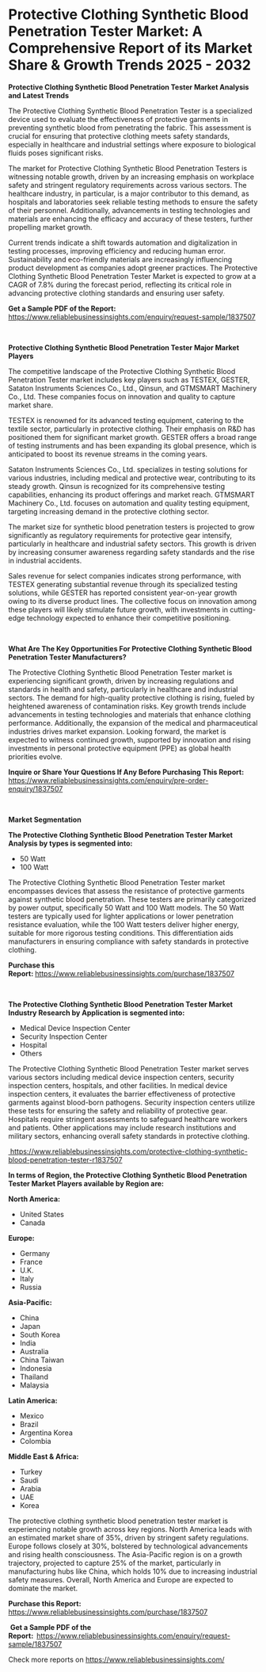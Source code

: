 <p><h1>Protective Clothing Synthetic Blood Penetration Tester Market: A Comprehensive Report of its Market Share & Growth Trends 2025 - 2032</h1></p><p><strong>Protective Clothing Synthetic Blood Penetration Tester Market Analysis and Latest Trends</strong></p>
<p><p>The Protective Clothing Synthetic Blood Penetration Tester is a specialized device used to evaluate the effectiveness of protective garments in preventing synthetic blood from penetrating the fabric. This assessment is crucial for ensuring that protective clothing meets safety standards, especially in healthcare and industrial settings where exposure to biological fluids poses significant risks.</p><p>The market for Protective Clothing Synthetic Blood Penetration Testers is witnessing notable growth, driven by an increasing emphasis on workplace safety and stringent regulatory requirements across various sectors. The healthcare industry, in particular, is a major contributor to this demand, as hospitals and laboratories seek reliable testing methods to ensure the safety of their personnel. Additionally, advancements in testing technologies and materials are enhancing the efficacy and accuracy of these testers, further propelling market growth.</p><p>Current trends indicate a shift towards automation and digitalization in testing processes, improving efficiency and reducing human error. Sustainability and eco-friendly materials are increasingly influencing product development as companies adopt greener practices. The Protective Clothing Synthetic Blood Penetration Tester Market is expected to grow at a CAGR of 7.8% during the forecast period, reflecting its critical role in advancing protective clothing standards and ensuring user safety.</p></p>
<p><strong>Get a Sample PDF of the Report:&nbsp;</strong> <a href="https://www.reliablebusinessinsights.com/enquiry/request-sample/1837507?utm_campaign=3319&utm_medium=2&utm_source=Github&utm_content=ia&utm_term=11042025&utm_id=protective-clothing-synthetic-blood-penetration-tester">https://www.reliablebusinessinsights.com/enquiry/request-sample/1837507</a></p>
<p>&nbsp;</p>
<p><strong>Protective Clothing Synthetic Blood Penetration Tester Major Market Players</strong></p>
<p><p>The competitive landscape of the Protective Clothing Synthetic Blood Penetration Tester market includes key players such as TESTEX, GESTER, Sataton Instruments Sciences Co., Ltd., Qinsun, and GTMSMART Machinery Co., Ltd. These companies focus on innovation and quality to capture market share.</p><p>TESTEX is renowned for its advanced testing equipment, catering to the textile sector, particularly in protective clothing. Their emphasis on R&D has positioned them for significant market growth. GESTER offers a broad range of testing instruments and has been expanding its global presence, which is anticipated to boost its revenue streams in the coming years.</p><p>Sataton Instruments Sciences Co., Ltd. specializes in testing solutions for various industries, including medical and protective wear, contributing to its steady growth. Qinsun is recognized for its comprehensive testing capabilities, enhancing its product offerings and market reach. GTMSMART Machinery Co., Ltd. focuses on automation and quality testing equipment, targeting increasing demand in the protective clothing sector.</p><p>The market size for synthetic blood penetration testers is projected to grow significantly as regulatory requirements for protective gear intensify, particularly in healthcare and industrial safety sectors. This growth is driven by increasing consumer awareness regarding safety standards and the rise in industrial accidents. </p><p>Sales revenue for select companies indicates strong performance, with TESTEX generating substantial revenue through its specialized testing solutions, while GESTER has reported consistent year-on-year growth owing to its diverse product lines. The collective focus on innovation among these players will likely stimulate future growth, with investments in cutting-edge technology expected to enhance their competitive positioning.</p></p>
<p>&nbsp;</p>
<p><strong>What Are The Key Opportunities For Protective Clothing Synthetic Blood Penetration Tester Manufacturers?</strong></p>
<p><p>The Protective Clothing Synthetic Blood Penetration Tester market is experiencing significant growth, driven by increasing regulations and standards in health and safety, particularly in healthcare and industrial sectors. The demand for high-quality protective clothing is rising, fueled by heightened awareness of contamination risks. Key growth trends include advancements in testing technologies and materials that enhance clothing performance. Additionally, the expansion of the medical and pharmaceutical industries drives market expansion. Looking forward, the market is expected to witness continued growth, supported by innovation and rising investments in personal protective equipment (PPE) as global health priorities evolve.</p></p>
<p><strong>Inquire or Share Your Questions If Any Before Purchasing This Report:</strong> <a href="https://www.reliablebusinessinsights.com/enquiry/pre-order-enquiry/1837507?utm_campaign=3319&utm_medium=2&utm_source=Github&utm_content=ia&utm_term=11042025&utm_id=protective-clothing-synthetic-blood-penetration-tester">https://www.reliablebusinessinsights.com/enquiry/pre-order-enquiry/1837507</a></p>
<p>&nbsp;</p>
<p><strong>Market Segmentation</strong></p>
<p><strong>The Protective Clothing Synthetic Blood Penetration Tester Market Analysis by types is segmented into:</strong></p>
<p><ul><li>50 Watt</li><li>100 Watt</li></ul></p>
<p><p>The Protective Clothing Synthetic Blood Penetration Tester market encompasses devices that assess the resistance of protective garments against synthetic blood penetration. These testers are primarily categorized by power output, specifically 50 Watt and 100 Watt models. The 50 Watt testers are typically used for lighter applications or lower penetration resistance evaluation, while the 100 Watt testers deliver higher energy, suitable for more rigorous testing conditions. This differentiation aids manufacturers in ensuring compliance with safety standards in protective clothing.</p></p>
<p><strong>Purchase this Report:&nbsp;</strong><a href="https://www.reliablebusinessinsights.com/purchase/1837507?utm_campaign=3319&utm_medium=2&utm_source=Github&utm_content=ia&utm_term=11042025&utm_id=protective-clothing-synthetic-blood-penetration-tester">https://www.reliablebusinessinsights.com/purchase/1837507</a></p>
<p>&nbsp;</p>
<p><strong>The Protective Clothing Synthetic Blood Penetration Tester Market Industry Research by Application is segmented into:</strong></p>
<p><ul><li>Medical Device Inspection Center</li><li>Security Inspection Center</li><li>Hospital</li><li>Others</li></ul></p>
<p><p>The Protective Clothing Synthetic Blood Penetration Tester market serves various sectors including medical device inspection centers, security inspection centers, hospitals, and other facilities. In medical device inspection centers, it evaluates the barrier effectiveness of protective garments against blood-born pathogens. Security inspection centers utilize these tests for ensuring the safety and reliability of protective gear. Hospitals require stringent assessments to safeguard healthcare workers and patients. Other applications may include research institutions and military sectors, enhancing overall safety standards in protective clothing.</p></p>
<p><a href="https://www.reliablebusinessinsights.com/protective-clothing-synthetic-blood-penetration-tester-r1837507?utm_campaign=3319&utm_medium=2&utm_source=Github&utm_content=ia&utm_term=11042025&utm_id=protective-clothing-synthetic-blood-penetration-tester">&nbsp;https://www.reliablebusinessinsights.com/protective-clothing-synthetic-blood-penetration-tester-r1837507</a></p>
<p><strong>In terms of Region, the Protective Clothing Synthetic Blood Penetration Tester Market Players available by Region are:</strong></p>
<p>
    <p> <strong> North America: </strong>
        <ul>
            <li>United States</li>
            <li>Canada</li>
        </ul>
        </p> 
    <p> <strong> Europe: </strong>
        <ul>
            <li>Germany</li>
            <li>France</li>
            <li>U.K.</li>
            <li>Italy</li>
            <li>Russia</li>
        </ul>
        </p> 
    <p> <strong> Asia-Pacific: </strong>
        <ul>
            <li>China</li>
            <li>Japan</li>
            <li>South Korea</li>
            <li>India</li>
            <li>Australia</li>
            <li>China Taiwan</li>
            <li>Indonesia</li>
            <li>Thailand</li>
            <li>Malaysia</li>
        </ul>
        </p> 
    <p> <strong> Latin America: </strong>
        <ul>
            <li>Mexico</li>
            <li>Brazil</li>
            <li>Argentina Korea</li>
            <li>Colombia</li>
        </ul>
        </p> 
    <p> <strong> Middle East & Africa: </strong>
        <ul>
            <li>Turkey</li>
            <li>Saudi</li>
            <li>Arabia</li>
            <li>UAE</li>
            <li>Korea</li>
        </ul>
    </p>
    </p>
<p><p>The protective clothing synthetic blood penetration tester market is experiencing notable growth across key regions. North America leads with an estimated market share of 35%, driven by stringent safety regulations. Europe follows closely at 30%, bolstered by technological advancements and rising health consciousness. The Asia-Pacific region is on a growth trajectory, projected to capture 25% of the market, particularly in manufacturing hubs like China, which holds 10% due to increasing industrial safety measures. Overall, North America and Europe are expected to dominate the market.</p></p>
<p><strong>Purchase this Report: </strong><a href="https://www.reliablebusinessinsights.com/purchase/1837507?utm_campaign=3319&utm_medium=2&utm_source=Github&utm_content=ia&utm_term=11042025&utm_id=protective-clothing-synthetic-blood-penetration-tester">https://www.reliablebusinessinsights.com/purchase/1837507</a></p>
<p>&nbsp;<strong>Get a Sample PDF of the Report:&nbsp;&nbsp;</strong><a href="https://www.reliablebusinessinsights.com/enquiry/request-sample/1837507?utm_campaign=3319&utm_medium=2&utm_source=Github&utm_content=ia&utm_term=11042025&utm_id=protective-clothing-synthetic-blood-penetration-tester">https://www.reliablebusinessinsights.com/enquiry/request-sample/1837507</a></p>
<p><strong></strong></p>
<p>Check more reports on <a href="https://www.reliablebusinessinsights.com/?utm_campaign=3319&utm_medium=2&utm_source=Github&utm_content=ia&utm_term=11042025&utm_id=protective-clothing-synthetic-blood-penetration-tester">https://www.reliablebusinessinsights.com/</a></p>